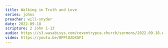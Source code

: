 ```yaml
---
title: Walking in Truth and Love
series: johns
preacher: will-snyder
date: 2022-09-18
scripture: 2 John 1-13
audio: https://s3.wasabisys.com/coventrypca.church/sermons/2022.09.18.A Walking in Truth and Love - Will Snyder.mp3
video: https://youtu.be/0PPlO2DXGFI
---
```

